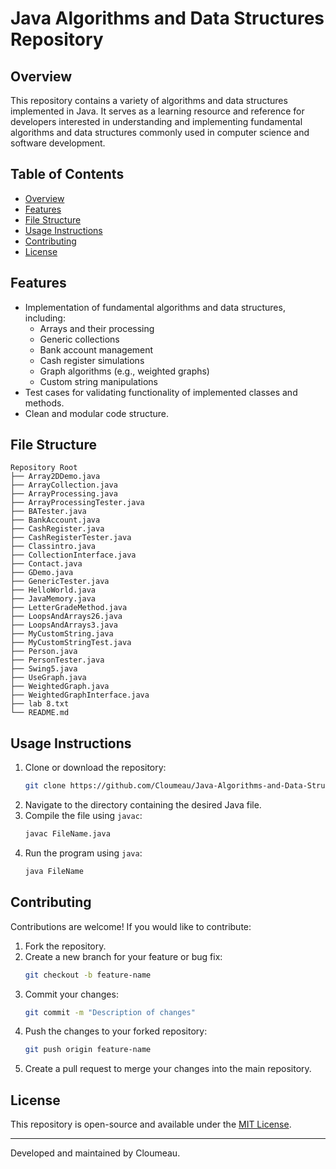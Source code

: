 # Java Algorithms and Data Structures Repository

## Overview
This repository contains a variety of algorithms and data structures implemented in Java. It serves as a learning resource and reference for developers interested in understanding and implementing fundamental algorithms and data structures commonly used in computer science and software development.

## Table of Contents
- [Overview](#overview)
- [Features](#features)
- [File Structure](#file-structure)
- [Usage Instructions](#usage-instructions)
- [Contributing](#contributing)
- [License](#license)

## Features
- Implementation of fundamental algorithms and data structures, including:
  - Arrays and their processing
  - Generic collections
  - Bank account management
  - Cash register simulations
  - Graph algorithms (e.g., weighted graphs)
  - Custom string manipulations
- Test cases for validating functionality of implemented classes and methods.
- Clean and modular code structure.

## File Structure
```
Repository Root
├── Array2DDemo.java
├── ArrayCollection.java
├── ArrayProcessing.java
├── ArrayProcessingTester.java
├── BATester.java
├── BankAccount.java
├── CashRegister.java
├── CashRegisterTester.java
├── Classintro.java
├── CollectionInterface.java
├── Contact.java
├── GDemo.java
├── GenericTester.java
├── HelloWorld.java
├── JavaMemory.java
├── LetterGradeMethod.java
├── LoopsAndArrays26.java
├── LoopsAndArrays3.java
├── MyCustomString.java
├── MyCustomStringTest.java
├── Person.java
├── PersonTester.java
├── Swing5.java
├── UseGraph.java
├── WeightedGraph.java
├── WeightedGraphInterface.java
├── lab 8.txt
└── README.md
```

## Usage Instructions
1. Clone or download the repository:
   ```bash
   git clone https://github.com/Cloumeau/Java-Algorithms-and-Data-Structures.git
   ```
2. Navigate to the directory containing the desired Java file.
3. Compile the file using `javac`:
   ```bash
   javac FileName.java
   ```
4. Run the program using `java`:
   ```bash
   java FileName
   ```

## Contributing
Contributions are welcome! If you would like to contribute:
1. Fork the repository.
2. Create a new branch for your feature or bug fix:
   ```bash
   git checkout -b feature-name
   ```
3. Commit your changes:
   ```bash
   git commit -m "Description of changes"
   ```
4. Push the changes to your forked repository:
   ```bash
   git push origin feature-name
   ```
5. Create a pull request to merge your changes into the main repository.

## License
This repository is open-source and available under the [MIT License](LICENSE).

---

Developed and maintained by Cloumeau.

